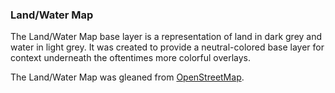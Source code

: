 ### Land/Water Map
The Land/Water Map base layer is a representation of land in dark grey and water in light grey.  It was created to provide a neutral-colored base layer for context underneath the oftentimes more colorful overlays.

The Land/Water Map was gleaned from [OpenStreetMap](http://www.openstreetmap.org/copyright).
